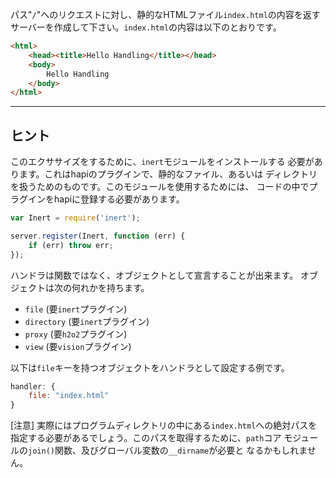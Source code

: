 パス"`/`"へのリクエストに対し、静的なHTMLファイル`index.html`の内容を返す
サーバーを作成して下さい。`index.html`の内容は以下のとおりです。

```html
<html>
    <head><title>Hello Handling</title></head>
    <body>
        Hello Handling
    </body>
</html>
```

-----------------------------------------------------------------
## ヒント

このエクササイズをするために、`inert`モジュールをインストールする
必要があります。これはhapiのプラグインで、静的なファイル、あるいは
ディレクトリを扱うためのものです。このモジュールを使用するためには、
コードの中でプラグインをhapiに登録する必要があります。

```js
var Inert = require('inert');

server.register(Inert, function (err) {
    if (err) throw err;
});
```

ハンドラは関数ではなく、オブジェクトとして宣言することが出来ます。
オブジェクトは次の何れかを持ちます。

* `file` (要`inert`プラグイン)
* `directory` (要`inert`プラグイン)
* `proxy` (要`h2o2`プラグイン)
* `view` (要`vision`プラグイン)

以下は`file`キーを持つオブジェクトをハンドラとして設定する例です。

```js
handler: {
    file: "index.html"
}
```

[注意]
実際にはプログラムディレクトリの中にある`index.html`への絶対パスを
指定する必要があるでしょう。このパスを取得するために、`path`コア
モジュールの`join()`関数、及びグローバル変数の`__dirname`が必要と
なるかもしれません。
